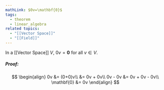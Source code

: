 ```yaml
---
mathLink: $0v=\mathbf{0}$
tags:
  - theorem
  - linear_algebra
related topics:
  - "[[Vector Space]]"
  - "[[Field]]"
---
```

In a [[Vector Space]] $V$, $0v=\mathbf{0}$ for all $v\in V$. 
##### Proof:
$$
\begin{align}
	0v &= (0+0)v\\
		&= 0v + 0v\\
	0v - 0v &= 0v + 0v - 0v\\
	\mathbf{0} &= 0v
\end{align}
$$